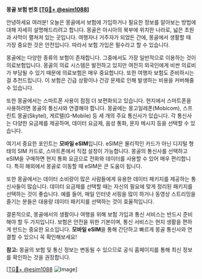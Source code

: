 **몽골 보험 번호 [[TG💪+ @esim1088](https://t.me/s/esim1088)]**

안녕하세요 여러분! 오늘은 몽골에서 보험에 가입하거나 필요한 정보를 알아보는 방법에 대해 자세히 설명해드리려고 합니다. 몽골은 아시아의 북부에 위치한 나라로, 넓은 초원과 사막이 펼쳐져 있는 곳입니다. 여행자나 거주자가 되었든 간에, 몽골에서 생활할 때 가장 중요한 것은 안전입니다. 따라서 보험 가입은 필수라고 할 수 있습니다.

몽골에는 다양한 종류의 보험이 존재합니다. 그중에서도 가장 일반적으로 이용하는 것이 의료보험입니다. 몽골의 의료 시스템은 발전하고 있지만 여전히 외국인에게 비싼 의료비가 부담될 수 있기 때문에 의료보험은 매우 중요합니다. 또한 여행자 보험도 준비하시는 걸 추천드립니다. 이 보험은 긴급 상황이나 건강 문제로 인해 발생하는 비용을 커버해줄 수 있습니다.

또한 몽골에서는 스마트폰 사용이 점점 더 보편화되고 있습니다. 현지에서 스마트폰을 사용하려면 몽골의 통신사와 연결해야 합니다. 몽골에는 몽고일레폰(Mobicom), 스프린트 몽골(Skytel), 게르텔(G-Mobile) 등 세 개의 주요 통신사가 있습니다. 각 통신사는 다양한 요금제를 제공하며, 데이터 요금제, 음성 통화, 문자 메시지 등을 선택할 수 있습니다.

여기서 중요한 포인트는 **모바일 eSIM**입니다. eSIM은 물리적인 카드가 아닌 디지털 형태의 SIM 카드로, 스마트폰에서 직접 설정이 가능합니다. 몽골의 통신사를 선택하고 eSIM을 구매하면 현지 통화 요금으로 전화와 데이터를 사용할 수 있어 매우 편리합니다. 특히 해외에서 몽골로 이동할 때 eSIM은 큰 도움이 됩니다.

또한 몽골에서는 데이터 소비량이 많은 사람들에게 유용한 데이터 패키지를 제공하는 통신사들이 많습니다. 데이터 요금제를 선택할 때는 자신의 필요에 맞게 정리된 패키지를 선택하는 것이 좋습니다. 예를 들어, 매일 인터넷 서핑을 많이 하거나 동영상 스트리밍을 즐기는 분들은 대용량 데이터 패키지를 선택하는 것이 효율적입니다.

결론적으로, 몽골에서의 생활이나 여행을 위해 보험 가입과 통신 서비스는 반드시 준비해야 할 두 가지입니다. 보험은 안전을 위한 기본이며, 통신 서비스는 현지 생활을 편하게 만드는 중요한 요소입니다. **모바일 eSIM**을 통해 간단하고 빠르게 몽골 통신사와 연결할 수 있으니 꼭 확인해보세요!

**참고:** 몽골의 보험 및 통신 정보는 변동될 수 있으므로 공식 홈페이지를 통해 최신 정보를 확인하는 것을 권장합니다.

[[TG💪+ @esim1088](https://t.me/s/esim1088) ![Image](https://i.postimg.cc/Y0z9fWf4/image.png)]